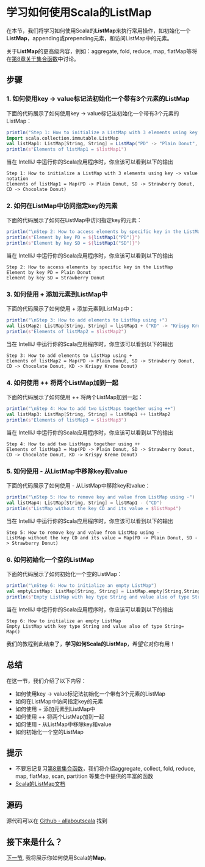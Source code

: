 # 学习如何使用Scala的ListMap

在本节，我们将学习如何使用Scala的**ListMap**来执行常用操作，如初始化一个**ListMap**，appending或prepending元素，和访问ListMap中的元素。
 
关于**ListMap**的更高级内容，例如：aggregate, fold, reduce, map, flatMap等将在[第8章关于集合函数](tutorial/8_1.md)中讨论。

## 步骤

### 1. 如何使用key -> value标记法初始化一个带有3个元素的ListMap

下面的代码展示了如何使用key -> value标记法初始化一个带有3个元素的ListMap：

```scala
println("Step 1: How to initialize a ListMap with 3 elements using key -> value notation")
import scala.collection.immutable.ListMap
val listMap1: ListMap[String, String] = ListMap("PD" -> "Plain Donut", "SD" ->"Strawberry Donut", "CD" -> "Chocolate Donut")
println(s"Elements of listMap1 = $listMap1")

```

当在 IntelliJ 中运行你的Scala应用程序时，你应该可以看到以下的输出

```
Step 1: How to initialize a ListMap with 3 elements using key -> value notation
Elements of listMap1 = Map(PD -> Plain Donut, SD -> Strawberry Donut, CD -> Chocolate Donut)

```

### 2. 如何在ListMap中访问指定key的元素

下面的代码展示了如何在ListMap中访问指定key的元素：

```scala
println("\nStep 2: How to access elements by specific key in the ListMap")
println(s"Element by key PD = ${listMap1("PD")}")
println(s"Element by key SD = ${listMap1("SD")}")

```

当在 IntelliJ 中运行你的Scala应用程序时，你应该可以看到以下的输出

```
Step 2: How to access elements by specific key in the ListMap
Element by key PD = Plain Donut
Element by key SD = Strawberry Donut

```

### 3. 如何使用 + 添加元素到ListMap中

下面的代码展示了如何使用 + 添加元素到ListMap中：

```scala
println("\nStep 3: How to add elements to ListMap using +")
val listMap2: ListMap[String, String] = listMap1 + ("KD" -> "Krispy Kreme Donut")
println(s"Elements of listMap2 = $listMap2")

```

当在 IntelliJ 中运行你的Scala应用程序时，你应该可以看到以下的输出

```
Step 3: How to add elements to ListMap using +
Elements of listMap2 = Map(PD -> Plain Donut, SD -> Strawberry Donut, CD -> Chocolate Donut, KD -> Krispy Kreme Donut)

```

### 4. 如何使用 ++ 将两个ListMap加到一起

下面的代码展示了如何使用 ++ 将两个ListMap加到一起：

```scala
println("\nStep 4: How to add two ListMaps together using ++")
val listMap3: ListMap[String, String] = listMap1 ++ listMap2
println(s"Elements of listMap3 = $listMap3")

```

当在 IntelliJ 中运行你的Scala应用程序时，你应该可以看到以下的输出

```
Step 4: How to add two ListMaps together using ++
Elements of listMap3 = Map(PD -> Plain Donut, SD -> Strawberry Donut, CD -> Chocolate Donut, KD -> Krispy Kreme Donut)

```

### 5. 如何使用 - 从ListMap中移除key和value

下面的代码展示了如何使用 - 从ListMap中移除key和value：

```scala
println("\nStep 5: How to remove key and value from ListMap using -")
val listMap4: ListMap[String, String] = listMap1 - ("CD")
println(s"ListMap without the key CD and its value = $listMap4")

```

当在 IntelliJ 中运行你的Scala应用程序时，你应该可以看到以下的输出

```
Step 5: How to remove key and value from ListMap using -
ListMap without the key CD and its value = Map(PD -> Plain Donut, SD -> Strawberry Donut)

```

### 6. 如何初始化一个空的ListMap

下面的代码展示了如何初始化一个空的ListMap：

```scala
println("\nStep 6: How to initialize an empty ListMap")
val emptyListMap: ListMap[String, String] = ListMap.empty[String,String]
println(s"Empty ListMap with key type String and value also of type String= $emptyListMap")

```

当在 IntelliJ 中运行你的Scala应用程序时，你应该可以看到以下的输出

```
Step 6: How to initialize an empty ListMap
Empty ListMap with key type String and value also of type String= Map()

```

我们的教程到此结束了，**学习如何Scala的ListMap**，希望它对你有用！


## 总结

在这一节，我们介绍了以下内容：

- 如何使用key -> value标记法初始化一个带有3个元素的ListMap
- 如何在ListMap中访问指定key的元素
- 如何使用 + 添加元素到ListMap中
- 如何使用 ++ 将两个ListMap加到一起
- 如何使用 - 从ListMap中移除key和value
- 如何初始化一个空的ListMap

## 提示

- 不要忘记复习[第8章集合函数](tutorial/8_1.md)，我们将介绍aggregate, collect, fold, reduce, map, flatMap, scan, partition 等集合中提供的丰富的函数
- [Scala的ListMap文档](http://www.scala-lang.org/api/current/#scala.collection.immutable.ListMap)

## 源码

源代码可以在 [Github - allaboutscala](https://github.com/nadimbahadoor/allaboutscala) 找到
 
## 接下来是什么？

[下一节](tutorial/6_5.md), 我将展示你如何使用Scala的**Map**。